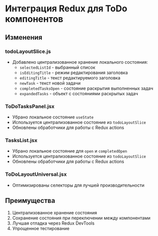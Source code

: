 # Интеграция Redux для ToDo компонентов

## Изменения

### todoLayoutSlice.js
- Добавлено централизованное хранение локального состояния:
  - `selectedListId` - выбранный список
  - `isEditingTitle` - режим редактирования заголовка
  - `editingTitle` - текст редактируемого заголовка
  - `newTask` - текст новой задачи
  - `completedTasksOpen` - состояние раскрытия выполненных задач
  - `expandedTasks` - объект с состояниями раскрытых задач

### ToDoTasksPanel.jsx
- Убрано локальное состояние `useState`
- Используется централизованное состояние из `todoLayoutSlice`
- Обновлены обработчики для работы с Redux actions

### TasksList.jsx
- Убрано локальное состояние для `open` и `completedOpen`
- Используется централизованное состояние из `todoLayoutSlice`
- Обновлены обработчики для работы с Redux actions

### ToDoLayoutUniversal.jsx
- Оптимизированы селекторы для лучшей производительности

## Преимущества
1. Централизованное хранение состояния
2. Сохранение состояния при переключении между компонентами
3. Лучшая отладка через Redux DevTools
4. Упрощенное тестирование